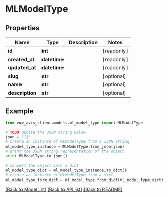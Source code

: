 # MLModelType


## Properties

Name | Type | Description | Notes
------------ | ------------- | ------------- | -------------
**id** | **int** |  | [readonly] 
**created_at** | **datetime** |  | [readonly] 
**updated_at** | **datetime** |  | [readonly] 
**slug** | **str** |  | [optional] 
**name** | **str** |  | [optional] 
**description** | **str** |  | [optional] 

## Example

```python
from vue_avis_client.models.ml_model_type import MLModelType

# TODO update the JSON string below
json = "{}"
# create an instance of MLModelType from a JSON string
ml_model_type_instance = MLModelType.from_json(json)
# print the JSON string representation of the object
print MLModelType.to_json()

# convert the object into a dict
ml_model_type_dict = ml_model_type_instance.to_dict()
# create an instance of MLModelType from a dict
ml_model_type_form_dict = ml_model_type.from_dict(ml_model_type_dict)
```
[[Back to Model list]](../README.md#documentation-for-models) [[Back to API list]](../README.md#documentation-for-api-endpoints) [[Back to README]](../README.md)


